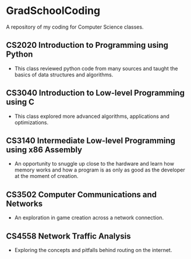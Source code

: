 # GradSchoolCoding

A repository of my coding for Computer Science classes.

## CS2020 Introduction to Programming using Python
* This class reviewed python code from many sources and taught the basics of data structures and algorithms.
  
## CS3040 Introduction to Low-level Programming using C
* This class explored more advanced algorithms, applications and optimizations.
  
## CS3140 Intermediate Low-level Programming using x86 Assembly
* An opportunity to snuggle up close to the hardware and learn how memory works and how a program is as only as good as the developer at the moment of creation.
  
## CS3502 Computer Communications and Networks
* An exploration in game creation across a network connection.

## CS4558 Network Traffic Analysis
* Exploring the concepts and pitfalls behind routing on the internet.
